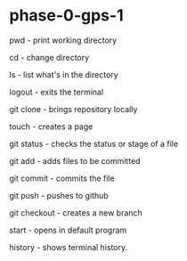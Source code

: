 # phase-0-gps-1

pwd - print working directory

cd - change directory

ls - list what's in the directory

logout - exits the terminal

git clone - brings repository locally

touch - creates a page

git status - checks the status or stage of a file

git add - adds files to be committed

git commit - commits the file

git push - pushes to github

git checkout - creates a new branch

start - opens in default program

history - shows terminal history.
